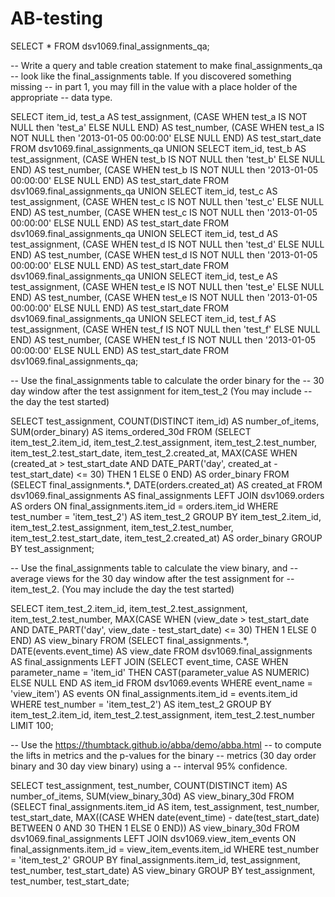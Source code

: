 # AB-testing

SELECT * 
FROM dsv1069.final_assignments_qa;

-- Write a query and table creation statement to make final_assignments_qa 
-- look like the final_assignments table. If you discovered something missing 
-- in part 1, you may fill in the value with a place holder of the appropriate 
-- data type.

SELECT item_id,
       test_a AS test_assignment,
       (CASE
            WHEN test_a IS NOT NULL then 'test_a'
            ELSE NULL
        END) AS test_number,
       (CASE
            WHEN test_a IS NOT NULL then '2013-01-05 00:00:00'
            ELSE NULL
        END) AS test_start_date
FROM dsv1069.final_assignments_qa
UNION
SELECT item_id,
       test_b AS test_assignment,
       (CASE
            WHEN test_b IS NOT NULL then 'test_b'
            ELSE NULL
        END) AS test_number,
       (CASE
            WHEN test_b IS NOT NULL then '2013-01-05 00:00:00'
            ELSE NULL
        END) AS test_start_date
FROM dsv1069.final_assignments_qa
UNION
SELECT item_id,
       test_c AS test_assignment,
       (CASE
            WHEN test_c IS NOT NULL then 'test_c'
            ELSE NULL
        END) AS test_number,
       (CASE
            WHEN test_c IS NOT NULL then '2013-01-05 00:00:00'
            ELSE NULL
        END) AS test_start_date
FROM dsv1069.final_assignments_qa
UNION
SELECT item_id,
       test_d AS test_assignment,
       (CASE
            WHEN test_d IS NOT NULL then 'test_d'
            ELSE NULL
        END) AS test_number,
       (CASE
            WHEN test_d IS NOT NULL then '2013-01-05 00:00:00'
            ELSE NULL
        END) AS test_start_date
FROM dsv1069.final_assignments_qa
UNION
SELECT item_id,
       test_e AS test_assignment,
       (CASE
            WHEN test_e IS NOT NULL then 'test_e'
            ELSE NULL
        END) AS test_number,
       (CASE
            WHEN test_e IS NOT NULL then '2013-01-05 00:00:00'
            ELSE NULL
        END) AS test_start_date
FROM dsv1069.final_assignments_qa
UNION
SELECT item_id,
       test_f AS test_assignment,
       (CASE
            WHEN test_f IS NOT NULL then 'test_f'
            ELSE NULL
        END) AS test_number,
       (CASE
            WHEN test_f IS NOT NULL then '2013-01-05 00:00:00'
            ELSE NULL
        END) AS test_start_date
FROM dsv1069.final_assignments_qa;

-- Use the final_assignments table to calculate the order binary for the
-- 30 day window after the test assignment for item_test_2 (You may include
-- the day the test started)

SELECT test_assignment,
       COUNT(DISTINCT item_id) AS number_of_items,
       SUM(order_binary) AS items_ordered_30d
FROM
  (SELECT item_test_2.item_id,
          item_test_2.test_assignment,
          item_test_2.test_number,
          item_test_2.test_start_date,
          item_test_2.created_at,
          MAX(CASE
                  WHEN (created_at > test_start_date
                        AND DATE_PART('day', created_at - test_start_date) <= 30) THEN 1
                  ELSE 0
              END) AS order_binary
   FROM
     (SELECT final_assignments.*,
             DATE(orders.created_at) AS created_at
      FROM dsv1069.final_assignments AS final_assignments
      LEFT JOIN dsv1069.orders AS orders
        ON final_assignments.item_id = orders.item_id
        WHERE test_number = 'item_test_2') AS item_test_2
   GROUP BY item_test_2.item_id,
            item_test_2.test_assignment,
            item_test_2.test_number,
            item_test_2.test_start_date,
            item_test_2.created_at) AS order_binary
GROUP BY test_assignment;

-- Use the final_assignments table to calculate the view binary, and
-- average views for the 30 day window after the test assignment for
-- item_test_2. (You may include the day the test started)

SELECT item_test_2.item_id,
       item_test_2.test_assignment,
       item_test_2.test_number,
       MAX(CASE
               WHEN (view_date > test_start_date
                     AND DATE_PART('day', view_date - test_start_date) <= 30) THEN 1
               ELSE 0
           END) AS view_binary
FROM
  (SELECT final_assignments.*,
          DATE(events.event_time) AS view_date
   FROM dsv1069.final_assignments AS final_assignments
   LEFT JOIN
       (SELECT event_time,
               CASE
                   WHEN parameter_name = 'item_id' THEN CAST(parameter_value AS NUMERIC)
                   ELSE NULL
               END AS item_id
      FROM dsv1069.events
      WHERE event_name = 'view_item') AS events
     ON final_assignments.item_id = events.item_id
   WHERE test_number = 'item_test_2') AS item_test_2
GROUP BY item_test_2.item_id,
         item_test_2.test_assignment,
         item_test_2.test_number
LIMIT 100;

-- Use the https://thumbtack.github.io/abba/demo/abba.html
-- to compute the lifts in metrics and the p-values for the binary
-- metrics (30 day order binary and 30 day view binary) using a
-- interval 95% confidence.

SELECT test_assignment,
       test_number,
       COUNT(DISTINCT item) AS number_of_items,
       SUM(view_binary_30d) AS view_binary_30d
FROM
  (SELECT final_assignments.item_id AS item,
          test_assignment,
          test_number,
          test_start_date,
          MAX((CASE
                   WHEN date(event_time) - date(test_start_date) BETWEEN 0 AND 30 THEN 1
                   ELSE 0
               END)) AS view_binary_30d
   FROM dsv1069.final_assignments
   LEFT JOIN dsv1069.view_item_events
     ON final_assignments.item_id = view_item_events.item_id
   WHERE test_number = 'item_test_2'
   GROUP BY final_assignments.item_id,
            test_assignment,
            test_number,
            test_start_date) AS view_binary
GROUP BY test_assignment,
         test_number,
         test_start_date;

